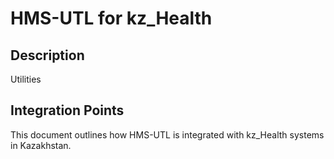 # HMS-UTL for kz_Health

## Description

Utilities

## Integration Points

This document outlines how HMS-UTL is integrated with kz_Health systems in Kazakhstan.
